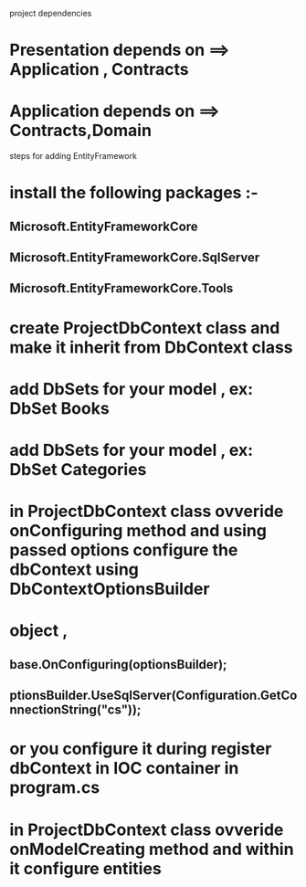﻿project dependencies 
 # Presentation depends on ==> Application , Contracts
 # Application depends on ==> Contracts,Domain 

 steps for adding EntityFramework
 # install the following packages :-
  ## Microsoft.EntityFrameworkCore
  ## Microsoft.EntityFrameworkCore.SqlServer
  ## Microsoft.EntityFrameworkCore.Tools
# create ProjectDbContext class and make it inherit from DbContext class 
# add DbSets for your model , ex: DbSet<Book> Books
# add DbSets for your model , ex: DbSet<Category> Categories
# in ProjectDbContext class ovveride onConfiguring method and using passed options configure the dbContext using DbContextOptionsBuilder
# object , 
  ## base.OnConfiguring(optionsBuilder);
  ##  ptionsBuilder.UseSqlServer(Configuration.GetConnectionString("cs"));
# or you configure it during register dbContext in IOC container in program.cs

# in ProjectDbContext class ovveride onModelCreating method and within it configure entities